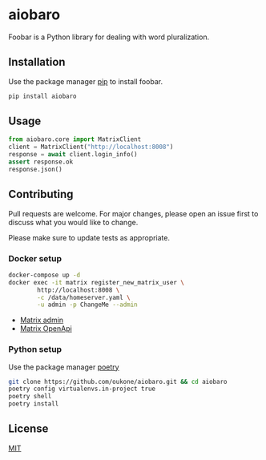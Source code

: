 # aiobaro

Foobar is a Python library for dealing with word pluralization.

## Installation

Use the package manager [pip](https://pip.pypa.io/en/stable/) to install foobar.

```bash
pip install aiobaro
```

## Usage

```python
from aiobaro.core import MatrixClient
client = MatrixClient("http://localhost:8008")
response = await client.login_info()
assert response.ok
response.json()
```

## Contributing
Pull requests are welcome. For major changes, please open an issue first to discuss what you would like to change.

Please make sure to update tests as appropriate.

### Docker setup
```bash
docker-compose up -d
docker exec -it matrix register_new_matrix_user \
        http://localhost:8008 \
        -c /data/homeserver.yaml \
        -u admin -p ChangeMe --admin
```

* [Matrix admin](http://localhost:8080/#/login)
* [Matrix OpenApi](https://matrix.org/docs/api/client-server/#/)

### Python setup

Use the package manager [poetry](https://python-poetry.org/)
```bash
git clone https://github.com/oukone/aiobaro.git && cd aiobaro
poetry config virtualenvs.in-project true
poetry shell
poetry install
```

## License
[MIT](https://choosealicense.com/licenses/mit/)
